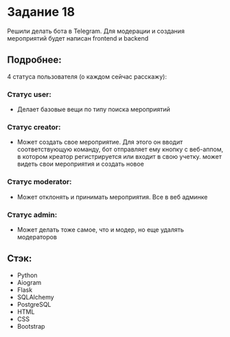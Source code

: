 # Задание 18
Решили делать бота в Telegram. Для модерации и создания мероприятий будет написан frontend и backend

## Подробнее:

4 статуса пользователя (о каждом сейчас расскажу):

### Статус user: 

- Делает базовые вещи по типу поиска мероприятий

### Статус creator:

- Может создать свое мероприятие. Для этого он вводит соответствующую команду, бот отправляет ему кнопку с веб-аппом, в котором креатор регистрируется или входит в свою учетку. может видеть свои мероприятия и создать новое

### Статус moderator:

- Может отклонять и принимать мероприятия. Все в веб админке

### Статус admin:

- Может делать тоже самое, что и модер, но еще удалять модераторов

## Стэк:

- Python
- Aiogram
- Flask
- SQLAlchemy
- PostgreSQL
- HTML
- CSS
- Bootstrap

